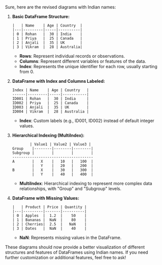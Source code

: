 Sure, here are the revised diagrams with Indian names:

1. **Basic DataFrame Structure:**

   ```
   |   | Name    | Age | Country  |
   |---|---------|-----|----------|
   | 0 | Rohan   |  30 | India    |
   | 1 | Priya   |  25 | Canada   |
   | 2 | Anjali  |  35 | UK       |
   | 3 | Vikram  |  28 | Australia|
   ```

   - **Rows**: Represent individual records or observations.
   - **Columns**: Represent different variables or features of the data.
   - **Index**: Represents the unique identifier for each row, usually starting from 0.


2. **DataFrame with Index and Columns Labeled:**

   ```
   Index | Name    | Age | Country   |
   ------|---------|-----|-----------|
   ID001 | Rohan   |  30 | India     |
   ID002 | Priya   |  25 | Canada    |
   ID003 | Anjali  |  35 | UK        |
   ID004 | Vikram  |  28 | Australia |
   ```

   - **Index**: Custom labels (e.g., ID001, ID002) instead of default integer values.


3. **Hierarchical Indexing (MultiIndex):**

   ```
           | Value1 | Value2 | Value3 |
   Group    |--------|--------|--------|
   Subgroup |        |        |        |
   -------------------------------------
   A        |   X    |   10   |   100  |
            |   Y    |   20   |   200  |
   B        |   X    |   30   |   300  |
            |   Y    |   40   |   400  |
   ```

   - **MultiIndex**: Hierarchical indexing to represent more complex data relationships, with "Group" and "Subgroup" levels.


4. **DataFrame with Missing Values:**

   ```
   |   | Product | Price | Quantity |
   |---|---------|-------|----------|
   | 0 | Apples  |  1.2  |    50    |
   | 1 | Bananas |  NaN  |    80    |
   | 2 | Cherries|  2.5  |   NaN    |
   | 3 | Dates   |  NaN  |    40    |
   ```

   - **NaN**: Represents missing values in the DataFrame.


These diagrams should now provide a better visualization of different structures and features of DataFrames using Indian names. If you need further customization or additional features, feel free to ask!
